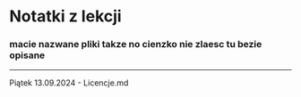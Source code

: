 # Notatki z lekcji
### macie nazwane pliki takze no cienzko nie zlaesc tu bezie opisane
---
Piątek 13.09.2024 - Licencje.md
